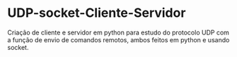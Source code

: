 # UDP-socket-Cliente-Servidor

Criação de cliente e servidor em python para estudo do protocolo UDP com a função de envio de comandos remotos, ambos feitos em python e usando socket.
